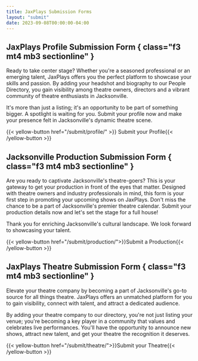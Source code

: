 ```yaml
---
title: JaxPlays Submission Forms
layout: "submit"
date: 2023-09-08T00:00:00-04:00
---
```

## JaxPlays Profile Submission Form { class="f3 mt4 mb3 sectionline" }

Ready to take center stage? Whether you're a seasoned professional or an emerging talent, JaxPlays offers you the perfect platform to showcase your skills and passion. By adding your headshot and biography to our People Directory, you gain visibility among theatre owners, directors and a vibrant community of theatre enthusiasts in Jacksonville.

It's more than just a listing; it's an opportunity to be part of something bigger. A spotlight is waiting for you. Submit your profile now and make your presence felt in Jacksonville's dynamic theatre scene.

{{< yellow-button href="/submit/profile/" >}} Submit your Profile{{< /yellow-button >}}

## Jacksonville Production Submission Form { class="f3 mt4 mb3 sectionline" }

Are you ready to captivate Jacksonville's theatre-goers? This is your gateway to get your production in front of the eyes that matter. Designed with theatre owners and industry professionals in mind, this form is your first step in promoting your upcoming shows on JaxPlays. Don't miss the chance to be a part of Jacksonville's premier theatre calendar. Submit your production details now and let's set the stage for a full house!

Thank you for enriching Jacksonville's cultural landscape. We look forward to showcasing your talent.

{{< yellow-button href="/submit/production/">}}Submit a Production{{< /yellow-button >}}

## JaxPlays Theatre Submission Form { class="f3 mt4 mb3 sectionline" }

Elevate your theatre company by becoming a part of Jacksonville's go-to source for all things theatre. JaxPlays offers an unmatched platform for you to gain visibility, connect with talent, and attract a dedicated audience. 

By adding your theatre company to our directory, you're not just listing your venue; you're becoming a key player in a community that values and celebrates live performances. You'll have the opportunity to announce new shows, attract new talent, and get your theatre the recognition it deserves.

{{< yellow-button href="/submit/theatre/">}}Submit your Theatre{{< /yellow-button >}}